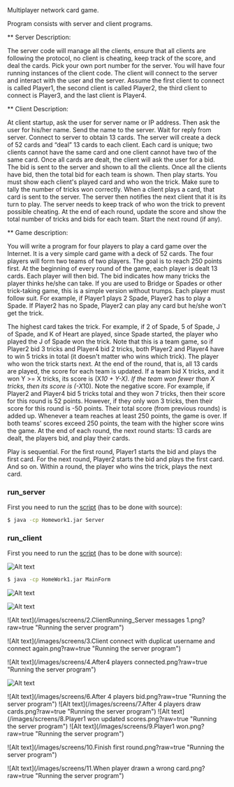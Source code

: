 
Multiplayer network card game. 

Program consists with server and client programs.

** Server Description: 

The server code will manage all the clients, ensure that all clients are following the protocol, no client
is cheating, keep track of the score, and deal the cards. Pick your own port number for the server.
You will have four running instances of the client code. The client will connect to the server and
interact with the user and the server. Assume the first client to connect is called Player1, the second
client is called Player2, the third client to connect is Player3, and the last client is Player4. 

** Client Description:

At client startup, ask the user for server name or IP address. Then ask the user for his/her name. Send
the name to the server. Wait for reply from server. Connect to server to obtain 13 cards. The server will create a deck of 52 cards and “deal” 13 cards to each client. Each card is unique; two clients cannot have the same card and one client cannot have two of the same card. Once all cards are dealt, the client will ask the user for a bid. The bid is sent to the server and shown to all the clients. Once all the clients have bid, then the total bid for each team is shown. Then play starts. You must show each client's played card and who won the trick. Make sure to tally the number of tricks won correctly. When a client plays a card, that card is sent to the server. The server then notifies the next client that it is its turn to play. The server needs to keep track of who won the trick to prevent possible cheating. At the end of each round, update the score and show the total number of tricks and bids for each team. Start the next round (if any).

** Game description:

You will write a program for four players to play a card game over the Internet. It is a very simple card
game with a deck of 52 cards. The four players will form two teams of two
players. The goal is to reach 250 points first. At the beginning of every round of the game, each player
is dealt 13 cards. Each player will then bid. The bid indicates how many tricks the player thinks he/she
can take. If you are used to Bridge or Spades or other trick-taking game, this is a simple version
without trumps. Each player must follow suit. For example, if Player1 plays 2 Spade, Player2 has to
play a Spade. If Player2 has no Spade, Player2 can play any card but he/she won't get the trick. 

The highest card takes the trick. For example, if 2 of Spade, 5 of Spade, J of Spade, and K of Heart are
played, since Spade started, the player who played the J of Spade won the trick. Note that this is a team
game, so if Player2 bid 3 tricks and Player4 bid 2 tricks, both Player2 and Player4 have to win 5 tricks
in total (it doesn't matter who wins which trick). The player who won the trick starts next.
At the end of the round, that is, all 13 cards are played, the score for each team is updated. If a team bid
X tricks, and it won Y >= X tricks, its score is (X*10 + Y-X). If the team won fewer than X tricks, then
its score is (-X*10). Note the negative score. For example, if Player2 and Player4 bid 5 tricks total and
they won 7 tricks, then their score for this round is 52 points. However, if they only won 3 tricks, then
their score for this round is -50 points. Their total score (from previous rounds) is added up. Whenever
a team reaches at least 250 points, the game is over. If both teams' scores exceed 250 points, the team
with the higher score wins the game. At the end of each round, the next round starts: 13 cards are dealt,
the players bid, and play their cards.

Play is sequential. For the first round, Player1 starts the bid and plays the first card. For the next round,
Player2 starts the bid and plays the first card. And so on. Within a round, the player who wins the trick,
plays the next card.


### run_server

First you need to run the [script](https://github.com/mcdperera/Cloud-and-Distributed-System/blob/master/Homework1/src/Server.java) (has to be done with source):

```sh
$ java -cp Homework1.jar Server
```

### run_client

First you need to run the [script](https://github.com/mcdperera/Cloud-and-Distributed-System/blob/master/Homework1/src/MainForm.form) (has to be done with source):

![Alt text](/images/screens/1.ServerRunning.png?raw=true "Running the server program")

```sh
$ java -cp HomeWork1.jar MainForm
```
![Alt text](/images/screens/1.ServerRunning.png?raw=true "Running the server program")

![Alt text](/images/screens/2.ClientRunning.png?raw=true "Running the server program")


![Alt text](/images/screens/2.ClientRunning_Server messages 1.png?raw=true "Running the server program")


![Alt text](/images/screens/3.Client connect with duplicat username and connect again.png?raw=true "Running the server program")


![Alt text](/images/screens/4.After4 players connected.png?raw=true "Running the server program")

![Alt text](/images/screens/5.Playerbidding.png?raw=true "Running the server program")

![Alt text](/images/screens/6.After 4 players bid.png?raw=true "Running the server program")
![Alt text](/images/screens/7.After 4 players draw cards.png?raw=true "Running the server program")
![Alt text](/images/screens/8.Player1 won updated scores.png?raw=true "Running the server program")
![Alt text](/images/screens/9.Player1 won.png?raw=true "Running the server program")

![Alt text](/images/screens/10.Finish first round.png?raw=true "Running the server program")

![Alt text](/images/screens/11.When player drawn a wrong card.png?raw=true "Running the server program")



